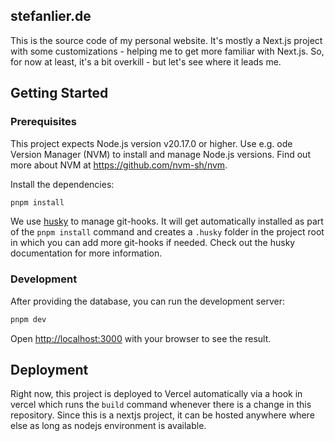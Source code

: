 ## stefanlier.de

This is the source code of my personal website. It's mostly a Next.js project with some customizations - helping me to
get more familiar with Next.js. So, for now at least, it's a bit overkill - but let's see where it leads me.

## Getting Started
### Prerequisites

This project expects Node.js version v20.17.0 or higher. Use e.g. ode Version Manager (NVM) to install and manage
Node.js versions. Find out more about NVM at https://github.com/nvm-sh/nvm.

Install the dependencies:

```bash
pnpm install
```

We use [husky](https://typicode.github.io/husky/) to manage git-hooks. It will get automatically installed as part of 
the `pnpm install` command and creates a `.husky` folder in the project root in which you can add more git-hooks if
needed. Check out the husky documentation for more information.

### Development

After providing the database, you can run the development server:

```bash
pnpm dev
```

Open [http://localhost:3000](http://localhost:3000) with your browser to see the result.

## Deployment
Right now, this project is deployed to Vercel automatically via a hook in vercel which runs the `build` command whenever
there is a change in this repository. Since this is a nextjs project, it can be hosted anywhere where else as long as
nodejs environment is available.

